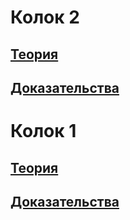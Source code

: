 # Колок 2
## [Теория](Colloquium2/Theory/main.pdf)
## [Доказательства](Colloquium2/Proof/main.pdf)

# Колок 1
## [Теория](Colloquium1/Theory/main.pdf)
## [Доказательства](Colloquium1/Proof/main.pdf)
